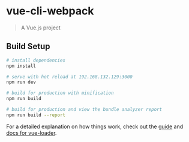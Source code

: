 # vue-cli-webpack

> A Vue.js project

## Build Setup

``` bash
# install dependencies
npm install

# serve with hot reload at 192.168.132.129:3000
npm run dev

# build for production with minification
npm run build

# build for production and view the bundle analyzer report
npm run build --report
```

For a detailed explanation on how things work, check out the [guide](http://vuejs-templates.github.io/webpack/) and [docs for vue-loader](http://vuejs.github.io/vue-loader).
